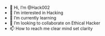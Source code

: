 - 👋 Hi, I’m @Hack002
- 👀 I’m interested in Hacking
- 🌱 I’m currently learning
- 💞️ I’m looking to collaborate on Ethical Hacker
- 📫 How to reach me clear mind set clarity

<!---
HackerHari002/HackerHari002 is a ✨ special ✨ repository because its `README.md` (this file) appears on your GitHub profile.
You can click the Preview link to take a look at your changes.
--->
